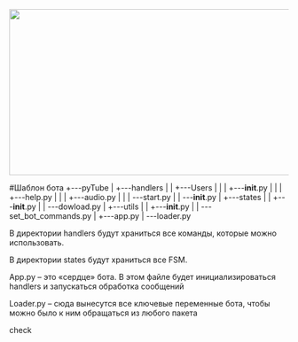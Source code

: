 <div align="center">
  <img src="https://i.gifer.com/3otv.gif" width="600" height="300"/>
</div>




























#Шаблон бота
+---pyTube
|  +---handlers
|  |   +---Users
|  |   |   +---__init__.py
|  |   |   +---help.py
|  |   |   +---audio.py
|  |   |   \---start.py
|  |   \---__init__.py
|   +---states
|   |  +---__init__.py
|   |  \---dowload.py
|   +---utils
|   |  +---__init__.py
|   |   \---set_bot_commands.py
|  +---app.py
|  \---loader.py

В директории handlers будут храниться все команды, которые можно использовать.

В директории states будут храниться все FSM.

App.py – это «сердце» бота. В этом файле будет инициализироваться handlers и запускаться обработка сообщений

Loader.py – сюда вынесутся все ключевые переменные бота, чтобы можно было к ним обращаться из любого пакета

check
